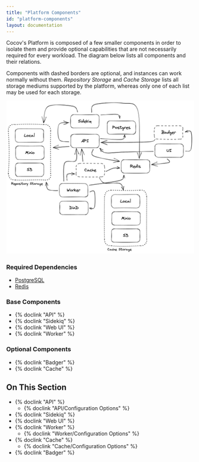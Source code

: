 ```yaml
---
title: "Platform Components"
id: "platform-components"
layout: documentation
---
```


Cocov's Platform is composed of a few smaller components in order to isolate
them and provide optional capabilities that are not necessarily required for
every workload.
The diagram below lists all components and their relations.

Components with dashed borders are optional, and instances can work normally
without them. _Repository Storage_ and _Cache Storage_ lists all storage
mediums supported by the platform, whereas only one of each list may be
used for each storage.

![](/assets/images/diagrams/all-components.png)

### Required Dependencies

- [PostgreSQL](https://postgresql.org)
- [Redis](https://redis.io)

### Base Components

- {% doclink "API" %}
- {% doclink "Sidekiq" %}
- {% doclink "Web UI" %}
- {% doclink "Worker" %}

### Optional Components

- {% doclink "Badger" %}
- {% doclink "Cache" %}

## On This Section

- {% doclink "API" %}
    - {% doclink "API/Configuration Options" %}
- {% doclink "Sidekiq" %}
- {% doclink "Web UI" %}
- {% doclink "Worker" %}
    - {% doclink "Worker/Configuration Options" %}
- {% doclink "Cache" %}
    - {% doclink "Cache/Configuration Options" %}
- {% doclink "Badger" %}
